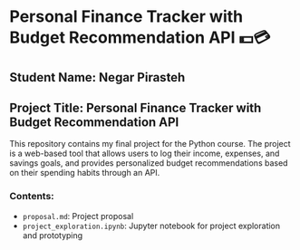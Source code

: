 # Personal Finance Tracker with Budget Recommendation API 💵💳

## Student Name: Negar Pirasteh

## Project Title: Personal Finance Tracker with Budget Recommendation API

This repository contains my final project for the Python course. The project is a web-based tool that allows users to log their income, expenses, and savings goals, and provides personalized budget recommendations based on their spending habits through an API.

### Contents:
- `proposal.md`: Project proposal
- `project_exploration.ipynb`: Jupyter notebook for project exploration and prototyping
